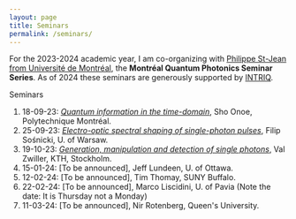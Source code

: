 ```yaml
---
layout: page
title: Seminars 
permalink: /seminars/
---
```



For the 2023-2024 academic year, I am co-organizing with [Philippe St-Jean from Université de Montréal](https://psjlab.ca/), the **Montréal Quantum Photonics Seminar Series**. As of 2024 these seminars are generously supported by [INTRIQ](https://www.intriq.org/).

Seminars

1. 18-09-23: [*Quantum information in the time-domain*](seminars/00.md),  Sho Onoe, Polytechnique Montréal.
2. 25-09-23: [*Electro-optic spectral shaping of single-photon pulses*](seminars/01.md), Filip Sośnicki, U. of Warsaw.
3. 19-10-23: [*Generation, manipulation and detection of single photons*](seminars/02.md), Val Zwiller, KTH, Stockholm.
4. 15-01-24: [To be announced], Jeff Lundeen, U. of Ottawa.
4. 12-02-24: [To be announced], Tim Thomay, SUNY Buffalo.
5. 22-02-24: [To be announced], Marco Liscidini, U. of Pavia (Note the date: It is Thursday not a Monday)
6. 11-03-24: [To be announced], Nir Rotenberg, Queen's University.




